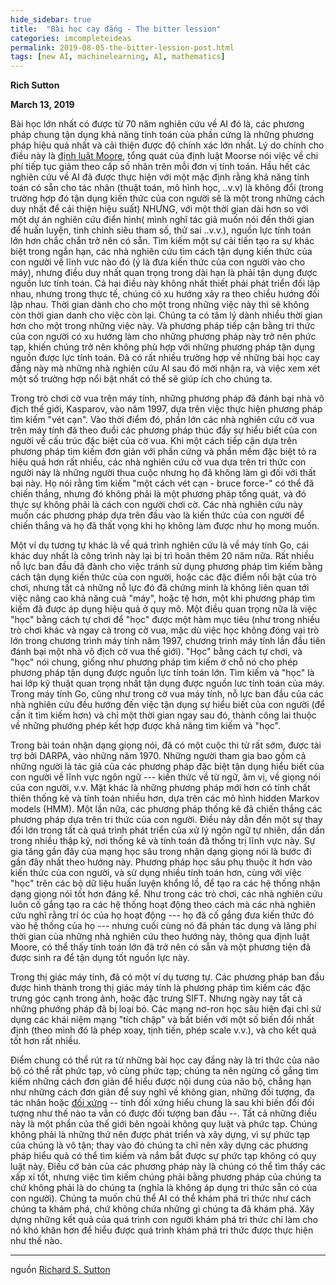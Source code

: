 ```yaml
---
hide_sidebar: true
title:  "Bài học cay đắng - The bitter lession"
categories: imcompleteideas
permalink: 2019-08-05-the-bitter-lession-post.html
tags: [new AI, machinelearning, AI, mathematics]
---
```


**Rich Sutton**

**March 13, 2019**

Bài học lớn nhất có được từ 70 năm nghiên cứu về AI đó là, các phương pháp chung tận dụng khả năng tính toán của phần cứng là những phương pháp hiệu quả nhất và cải thiện được độ chính xác lớn nhất. Lý do chính cho điều này là [định luật Moore](https://vi.wikipedia.org/wiki/%C4%90%E1%BB%8Bnh_lu%E1%BA%ADt_Moore), tổng quát của định luật Moorse nói việc về chi phí tiếp tục giảm theo cấp số nhân trên mỗi đơn vị tính toán. Hầu hết các nghiên cứu về AI đã được thực hiện với một mặc định rằng khả năng tính toán có sẵn cho tác nhân (thuật toán, mô hình học, ..v.v) là không đổi (trong trường hợp đó tận dụng kiến ​​thức của con người sẽ là một trong những cách duy nhất để cải thiện hiệu suất) NHƯNG, với một thời gian dài hơn so với một dự án nghiên cứu điển hình( mình nghĩ tác giả muốn nói đến thời gian để  huấn luyện, tinh chỉnh siêu tham số, thử sai ..v.v.), nguồn lực tính toán lớn hơn chắc chắn trở nên có sẵn. Tìm kiếm một sự cải tiến tạo ra sự khác biệt trong ngắn hạn, các nhà nghiên cứu tìm cách tận dụng kiến ​​thức của con người về  lĩnh vưc nào đó (ý là đưa kiến thức của con người vào cho máy), nhưng điều duy nhất quan trọng trong dài hạn là phải tận dụng được nguồn lưc tính toán. Cả hai điều này không nhất thiết phải phát triển đối lập nhau, nhưng trong thực tế, chúng có xu hướng xảy ra theo chiều hướng đối lập nhau. Thời gian dành cho cho một trong những việc này thì sẽ không còn thời gian danh cho việc còn lại. Chúng ta có tâm lý dành nhiều thời gian hơn cho một trong những việc này. Và phương pháp tiếp cận bằng tri thức của con người có xu hướng làm cho những phương pháp này trở nên phức tạp, khiến chúng trở nên không phù hợp với những phương pháp tận dụng nguồn được lực tính toán. Đã có rất nhiều trường hợp về những bài học cay đắng này mà những nhà nghiên cứu AI sau đó mới nhận ra, và việc xem xét một số trường hợp nổi bật nhất có thể sẽ giúp ích cho chúng ta.

Trong trò chơi cờ vua trên máy tính, những phương pháp đã đánh bại nhà vô địch thế giới, Kasparov, vào năm 1997, dựa trên việc thực hiện phương pháp tìm kiếm "vét cạn". Vào thời điểm đó, phần lớn các nhà nghiên cứu cờ vua trên máy tính đã theo đuổi các phương pháp thúc đẩy sự hiểu biết của con người về cấu trúc đặc biệt của cờ vua. Khi một cách tiếp cận dựa trên phương pháp tìm kiếm đơn giản với phần cứng và phần mềm đặc biệt tỏ ra hiệu quả hơn rất nhiều, các nhà nghiên cứu cờ vua dựa trên tri thức con người này là những người thua cuộc nhưng họ đã không làm gì đối với thất bại này. Họ nói rằng tìm kiếm "một cách vét cạn - bruce force-" có thể đã chiến thắng, nhưng đó không phải là một phương pháp tổng quát, và đó thực sự không phải là cách con người chơi cờ. Các nhà nghiên cứu này muốn các phương pháp dựa trên đầu vào là kiến thức của con người để chiến thắng và họ đã thất vọng khi họ không làm được như họ mong muốn.

Một ví dụ tương tự khác là về quá trình nghiên cứu là về máy tính Go, cái khác duy nhất là công trình này lại bị trì hoãn thêm 20 năm nữa. Rất nhiều nỗ lực ban đầu đã đành cho việc tránh sử dụng phương pháp tìm kiếm bằng cách tận dụng kiến thức của con người, hoặc các đặc điểm nổi bật của trò chơi, nhưng tất cả những nỗ lực đó đã chứng minh là không liên quan tới việc nâng cao khả năng cuả "máy", hoặc tệ hơn, một khi phương pháp tìm kiếm đã được áp dụng hiệu quả ở quy mô. Một điều quan trọng nữa là việc "học" bằng cách tự chơi để "học" được một hàm mục tiêu (như trong nhiều trò chơi khác và ngay cả trong cờ vua, mặc dù việc học không đóng vai trò lớn trong chương trình máy tính năm 1997, chương trình máy tính lần đầu tiên đánh bại một nhà vô địch cờ vua thế giới). "Học" bằng cách tự chơi, và "học" nói chung, giống như phương pháp tìm kiếm ở chỗ nó cho phép phương pháp tận dụng được nguồn lực tính toán lớn. Tìm kiếm và "học" là hai lớp kỹ thuật quan trọng nhất tận dụng được nguồn lưc tính toán của máy. Trong máy tính Go, cũng như trong cờ vua máy tính, nỗ lực ban đầu của các nhà nghiên cứu đều hướng đến việc tận dụng sự hiểu biết của con người (để cần ít tìm kiếm hơn) và chỉ một thời gian ngay sau đó, thành công lai thuộc về những phướng phép kết hợp được khả năng tìm kiếm và "học".

Trong bài toán nhận dạng giọng nói, đã có một cuộc thi từ rất sớm, được tài trợ bởi DARPA, vào những năm 1970. Những người tham gia bao gồm cả những người là tác giả của các phương pháp đặc biệt tận dụng hiểu biết của con người về lĩnh vực ngôn ngữ --- kiến ​​thức về từ ngữ, âm vị, về giọng nói của con người, v.v. Mặt khác là những phương pháp mới hơn có tính chất thiên thống kê và tính toán nhiều hơn, dựa trên các mô hình hidden Markov models (HMM). Một lần nữa, các phương pháp thống kê đã chiến thắng các phương pháp dựa trên tri thức của con người. Điều này dẫn đến một sự thay đổi lớn trong tất cả quá trình phát triển của xử lý ngôn ngữ tự nhiên, dần dần trong nhiều thập kỷ, nơi thống kê và tính toán đã thống trị lĩnh vực này. Sự gia tăng gần đây của mạng học sâu trong nhận dạng giọng nói là bước đi gần đây nhất theo hướng này. Phương pháp học sâu phụ thuộc ít hơn vào kiến ​​thức của con người, và sử dụng nhiều tính toán hơn, cùng với việc "học" trên các bộ dữ liệu huấn luyện khổng lồ, để tạo ra các hệ thống nhận dạng giọng nói tốt hơn đáng kể. Như trong các trò chơi, các nhà nghiên cứu luôn cố gắng tạo ra các hệ thống hoạt động theo cách mà các nhà nghiên cứu nghĩ rằng trí óc của họ hoạt động --- họ đã cố gắng đưa kiến ​​thức đó vào hệ thống của họ --- nhưng cuối cùng nó đã phản tác dụng và lãng phí thời gian của những nhà nghiên cứu theo hướng này, thông qua định luật Moore, có thể thấy tính toán lớn đã trở nên có sẵn và một phương tiện đã được sinh ra để tận dụng tốt nguồn lực này.

Trong thị giác máy tính, đã có một ví dụ tương tự. Các phương pháp ban đầu được hình thành trong thị giác máy tính là phương pháp tìm kiếm các đặc trưng góc cạnh trong ảnh, hoặc đặc trưng SIFT. Nhưng ngày nay tất cả những phướng pháp đã bị loại bỏ. Các mạng nơ-ron học sâu hiện đại chỉ sử dụng các khái niệm mạng "tích chập" và bất biến với một số biến đổi nhất định (theo mình đó là phép xoay, tịnh tiến, phép scale v.v.), và cho kết quả tốt hơn rất nhiều.

Điểm chung có thể  rút ra từ những bài học cay đắng này là tri thức của não bộ có thể rất phức tạp, vô cùng phức tạp; chúng ta nên ngừng cố gắng tìm kiếm những cách đơn giản để hiểu được nội dung của não bộ, chẳng hạn như những cách đơn giản để suy nghĩ về không gian, những đối tượng, đa tác nhân hoặc [đối xứng](https://en.wikipedia.org/wiki/Symmetry) -- tính đối xứng hiểu chung là sau khi biến đổi đối tượng như thế nào ta vẫn có được đối tượng ban đầu --. Tất cả những điều này là một phần của thế giới bên ngoài không quy luật và phức tạp. Chúng không phải là những thứ nên được phát triển và xây dựng, vì sự phức tạp của chúng là vô tận; thay vào đó chúng ta chỉ nên xây dựng các phương pháp hiểu quả có thể tìm kiếm và nắm bắt được sự phức tạp không có quy luật này. Điều cớ bản của các phương pháp này là chúng có thể tìm thấy các xấp xỉ tốt, nhưng việc tìm kiếm chúng phải bằng phương pháp của chúng ta chứ không phải là do chúng ta (nghĩa là không áp dụng tri thức sẵn có của con người). Chúng ta muốn chủ thể AI có thể khám phá tri thức như cách chúng ta khám phá, chứ không chứa những gì chúng ta đã khám phá. Xây dựng những kết quả của quá trình con người khám phá tri thức chỉ làm cho nó khó khăn hơn để  hiểu được quá trình khám phá tri thức được thực hiện như thế nào.

__________________________________________________________________________________________________________________________

nguồn [Richard S. Sutton](http://incompleteideas.net/)




